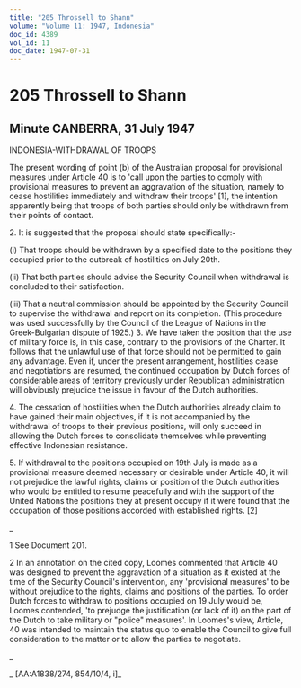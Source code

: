 ```yaml
---
title: "205 Throssell to Shann"
volume: "Volume 11: 1947, Indonesia"
doc_id: 4389
vol_id: 11
doc_date: 1947-07-31
---
```


# 205 Throssell to Shann

## Minute CANBERRA, 31 July 1947

INDONESIA-WITHDRAWAL OF TROOPS

The present wording of point (b) of the Australian proposal for provisional measures under Article 40 is to 'call upon the parties to comply with provisional measures to prevent an aggravation of the situation, namely to cease hostilities immediately and withdraw their troops' [1], the intention apparently being that troops of both parties should only be withdrawn from their points of contact.

2\. It is suggested that the proposal should state specifically:-

(i) That troops should be withdrawn by a specified date to the positions they occupied prior to the outbreak of hostilities on July 20th.

(ii) That both parties should advise the Security Council when withdrawal is concluded to their satisfaction.

(iii) That a neutral commission should be appointed by the Security Council to supervise the withdrawal and report on its completion. (This procedure was used successfully by the Council of the League of Nations in the Greek-Bulgarian dispute of 1925.) 3. We have taken the position that the use of military force is, in this case, contrary to the provisions of the Charter. It follows that the unlawful use of that force should not be permitted to gain any advantage. Even if, under the present arrangement, hostilities cease and negotiations are resumed, the continued occupation by Dutch forces of considerable areas of territory previously under Republican administration will obviously prejudice the issue in favour of the Dutch authorities.

4\. The cessation of hostilities when the Dutch authorities already claim to have gained their main objectives, if it is not accompanied by the withdrawal of troops to their previous positions, will only succeed in allowing the Dutch forces to consolidate themselves while preventing effective Indonesian resistance.

5\. If withdrawal to the positions occupied on 19th July is made as a provisional measure deemed necessary or desirable under Article 40, it will not prejudice the lawful rights, claims or position of the Dutch authorities who would be entitled to resume peacefully and with the support of the United Nations the positions they at present occupy if it were found that the occupation of those positions accorded with established rights. [2]

_

1 See Document 201.

2 In an annotation on the cited copy, Loomes commented that Article 40 was designed to prevent the aggravation of a situation as it existed at the time of the Security Council's intervention, any 'provisional measures' to be without prejudice to the rights, claims and positions of the parties. To order Dutch forces to withdraw to positions occupied on 19 July would be, Loomes contended, 'to prejudge the justification (or lack of it) on the part of the Dutch to take military or "police" measures'. In Loomes's view, Article, 40 was intended to maintain the status quo to enable the Council to give full consideration to the matter or to allow the parties to negotiate.

_

_ [AA:A1838/274, 854/10/4, i]_
